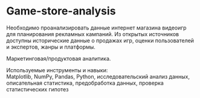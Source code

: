 # Game-store-analysis
Необходимо проанализировать данные интернет магазина видеоигр для планирования рекламных кампаний. Из открытых источников доступны исторические данные о продажах игр, оценки пользователей и экспертов, жанры и платформы.  

Маркетинговая/продуктовая аналитика.  

Используемые инструменты и навыки:  
Matplotlib, NumPy, Pandas, Python, исследовательский анализ данных, 
описательная статистика, предобработка данных, проверка статистических гипотез
